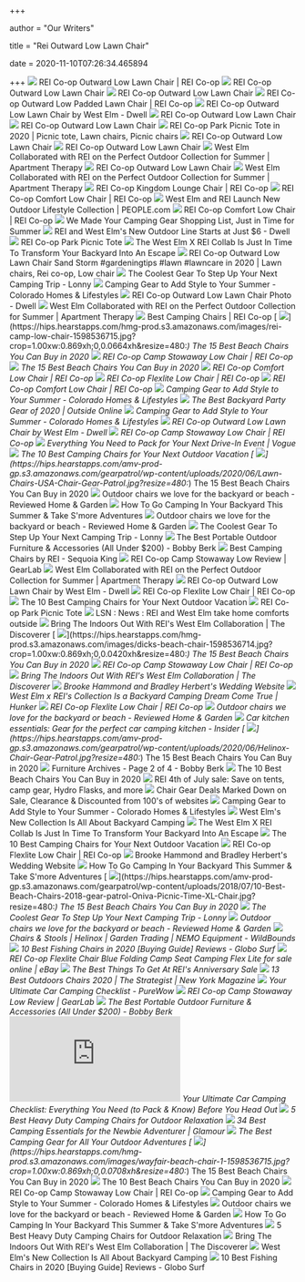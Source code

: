 +++
        
author = "Our Writers"
        
title = "Rei Outward Low Lawn Chair"
        
date = 2020-11-10T07:26:34.465894
        
+++
[ ![](https://www.rei.com/media/8db4e5f0-adf1-427c-a7ba-b26ab6e59fc7?size=784x588)](https://www.rei.com/media/8db4e5f0-adf1-427c-a7ba-b26ab6e59fc7?size=784x588) REI Co-op Outward Low Lawn Chair | REI Co-op
[ ![](https://assets.weimgs.com/weimgs/ab/images/wcm/products/202021/0040/rei-co-op-outward-low-lawn-chair-10-c.jpg)](https://assets.weimgs.com/weimgs/ab/images/wcm/products/202021/0040/rei-co-op-outward-low-lawn-chair-10-c.jpg) REI Co-op Outward Low Lawn Chair
[ ![](https://assets.weimgs.com/weimgs/ab/images/wcm/products/202021/0040/rei-co-op-outward-low-lawn-chair-4-c.jpg)](https://assets.weimgs.com/weimgs/ab/images/wcm/products/202021/0040/rei-co-op-outward-low-lawn-chair-4-c.jpg) REI Co-op Outward Low Lawn Chair
[ ![](https://www.rei.com/media/712626e5-1b6c-40ab-92cd-f998ceb8bdd0?size=784x588)](https://www.rei.com/media/712626e5-1b6c-40ab-92cd-f998ceb8bdd0?size=784x588) REI Co-op Outward Low Padded Lawn Chair | REI Co-op
[ ![](https://images.dwell.com/photos/6063391372700811264/6671504732773240832/small.jpg)](https://images.dwell.com/photos/6063391372700811264/6671504732773240832/small.jpg) REI Co-op Outward Low Lawn Chair by West Elm - Dwell
[ ![](https://assets.weimgs.com/weimgs/ab/images/wcm/products/202021/0040/rei-co-op-outward-low-lawn-chair-3-c.jpg)](https://assets.weimgs.com/weimgs/ab/images/wcm/products/202021/0040/rei-co-op-outward-low-lawn-chair-3-c.jpg) REI Co-op Outward Low Lawn Chair
[ ![](https://assets.weimgs.com/weimgs/ab/images/wcm/products/202021/0040/rei-co-op-outward-low-lawn-chair-8-c.jpg)](https://assets.weimgs.com/weimgs/ab/images/wcm/products/202021/0040/rei-co-op-outward-low-lawn-chair-8-c.jpg) REI Co-op Outward Low Lawn Chair
[ ![](https://i.pinimg.com/736x/91/45/2d/91452db8be05bf537aa656c20f9593ca.jpg)](https://i.pinimg.com/736x/91/45/2d/91452db8be05bf537aa656c20f9593ca.jpg) REI Co-op Park Picnic Tote in 2020 | Picnic tote, Lawn chairs, Picnic chairs
[ ![](https://assets.weimgs.com/weimgs/ab/images/wcm/products/202021/0040/rei-co-op-outward-low-lawn-chair-2-c.jpg)](https://assets.weimgs.com/weimgs/ab/images/wcm/products/202021/0040/rei-co-op-outward-low-lawn-chair-2-c.jpg) REI Co-op Outward Low Lawn Chair
[ ![](https://assets.weimgs.com/weimgs/ab/images/wcm/products/202021/0040/rei-co-op-outward-low-lawn-chair-9-o.jpg)](https://assets.weimgs.com/weimgs/ab/images/wcm/products/202021/0040/rei-co-op-outward-low-lawn-chair-9-o.jpg) REI Co-op Outward Low Lawn Chair
[ ![](https://cdn.apartmenttherapy.info/image/upload/v1590507156/at/news-culture/2020-05/rei-outward-tent_shade-mainV1-SU20_11036.jpg)](https://cdn.apartmenttherapy.info/image/upload/v1590507156/at/news-culture/2020-05/rei-outward-tent_shade-mainV1-SU20_11036.jpg) West Elm Collaborated with REI on the Perfect Outdoor Collection for Summer  | Apartment Therapy
[ ![](https://assets.weimgs.com/weimgs/ab/images/wcm/products/202021/0040/rei-co-op-outward-low-lawn-chair-1-c.jpg)](https://assets.weimgs.com/weimgs/ab/images/wcm/products/202021/0040/rei-co-op-outward-low-lawn-chair-1-c.jpg) REI Co-op Outward Low Lawn Chair
[ ![](https://cdn.apartmenttherapy.info/image/upload/v1590510118/at/news-culture/2020-05/rei-outward-table-sellV1-SU20_10852.jpg)](https://cdn.apartmenttherapy.info/image/upload/v1590510118/at/news-culture/2020-05/rei-outward-table-sellV1-SU20_10852.jpg) West Elm Collaborated with REI on the Perfect Outdoor Collection for Summer  | Apartment Therapy
[ ![](https://www.rei.com/media/d922645c-e6dd-4638-be5a-da86b575241c?size=784x588)](https://www.rei.com/media/d922645c-e6dd-4638-be5a-da86b575241c?size=784x588) REI Co-op Kingdom Lounge Chair | REI Co-op
[ ![](https://www.rei.com/media/product/765272)](https://www.rei.com/media/product/765272) REI Co-op Comfort Low Chair | REI Co-op
[ ![](https://imagesvc.meredithcorp.io/v3/mm/image?url=https%3A%2F%2Fstatic.onecms.io%2Fwp-content%2Fuploads%2Fsites%2F20%2F2020%2F05%2F26%2Frei-outward-shade-shelter-reportage-SU20_10598-2000.jpg)](https://imagesvc.meredithcorp.io/v3/mm/image?url=https%3A%2F%2Fstatic.onecms.io%2Fwp-content%2Fuploads%2Fsites%2F20%2F2020%2F05%2F26%2Frei-outward-shade-shelter-reportage-SU20_10598-2000.jpg) West Elm and REI Launch New Outdoor Lifestyle Collection | PEOPLE.com
[ ![](https://www.rei.com/media/product/7652720017)](https://www.rei.com/media/product/7652720017) REI Co-op Comfort Low Chair | REI Co-op
[ ![](https://img2.domino.com/dom/image/upload/w_900,h_750,q_auto,c_fit/i/camping-starter-pack-domino.jpg)](https://img2.domino.com/dom/image/upload/w_900,h_750,q_auto,c_fit/i/camping-starter-pack-domino.jpg) We Made Your Camping Gear Shopping List, Just in Time for Summer
[ ![](https://images.dwell.com/photos/6063391372700811264/6671114190755274752/large.jpg)](https://images.dwell.com/photos/6063391372700811264/6671114190755274752/large.jpg) REI and West Elm's New Outdoor Line Starts at Just $6 - Dwell
[ ![](https://assets.weimgs.com/weimgs/rk/images/wcm/products/202021/0040/rei-co-op-outward-low-lawn-chair-5-c.jpg)](https://assets.weimgs.com/weimgs/rk/images/wcm/products/202021/0040/rei-co-op-outward-low-lawn-chair-5-c.jpg) REI Co-op Park Picnic Tote
[ ![](https://imgix.thezoereport.com/uploads/image/2020/5/27/db51b336-bd90-4c3b-8e10-7dee9eedb510-reixwestelm1.jpg?w=640&fit=max&auto=format%2Ccompress&cs=srgb&q=70)](https://imgix.thezoereport.com/uploads/image/2020/5/27/db51b336-bd90-4c3b-8e10-7dee9eedb510-reixwestelm1.jpg?w=640&fit=max&auto=format%2Ccompress&cs=srgb&q=70) The West Elm X REI Collab Is Just In Time To Transform Your Backyard Into  An Escape
[ ![](https://i.pinimg.com/474x/8b/87/a7/8b87a7f6c70c21a3ba34e26a2172ce02.jpg)](https://i.pinimg.com/474x/8b/87/a7/8b87a7f6c70c21a3ba34e26a2172ce02.jpg) REI Co-op Outward Low Lawn Chair Sand Storm #gardeningtips #lawn #lawncare  in 2020 | Lawn chairs, Rei co-op, Low chair
[ ![](https://www4.pictures.lonny.com/mp/7yIaEACUA6Kl.jpg)](https://www4.pictures.lonny.com/mp/7yIaEACUA6Kl.jpg) The Coolest Gear To Step Up Your Next Camping Trip - Lonny
[ ![](https://www.coloradohomesmag.com/content/uploads/2020/07/silo-PR-su20-styled-shade-shelter-group-009.jpg)](https://www.coloradohomesmag.com/content/uploads/2020/07/silo-PR-su20-styled-shade-shelter-group-009.jpg) Camping Gear to Add Style to Your Summer - Colorado Homes & Lifestyles
[ ![](https://images.dwell.com/photos/6063391372700811264/6671504676779282432/medium.jpg)](https://images.dwell.com/photos/6063391372700811264/6671504676779282432/medium.jpg) REI Co-op Outward Low Lawn Chair Photo - Dwell
[ ![](https://cdn.apartmenttherapy.info/image/upload/v1590507194/at/news-culture/2020-05/rei-sbc-print-towel-sellV3-SU20_10810.jpg)](https://cdn.apartmenttherapy.info/image/upload/v1590507194/at/news-culture/2020-05/rei-sbc-print-towel-sellV3-SU20_10810.jpg) West Elm Collaborated with REI on the Perfect Outdoor Collection for Summer  | Apartment Therapy
[ ![](https://www.rei.com/dam/170502_100819_65561_big_agnes.jpg)](https://www.rei.com/dam/170502_100819_65561_big_agnes.jpg) Best Camping Chairs | REI Co-op
[ ![](https://hips.hearstapps.com/hmg-prod.s3.amazonaws.com/images/rei-camp-low-chair-1598536715.jpg?crop=1.00xw:0.869xh;0,0.0664xh&resize=480:*)](https://hips.hearstapps.com/hmg-prod.s3.amazonaws.com/images/rei-camp-low-chair-1598536715.jpg?crop=1.00xw:0.869xh;0,0.0664xh&resize=480:*) The 15 Best Beach Chairs You Can Buy in 2020
[ ![](https://www.rei.com/media/89788c68-20ed-40ae-9158-836c22ffbe25?size=784x588)](https://www.rei.com/media/89788c68-20ed-40ae-9158-836c22ffbe25?size=784x588) REI Co-op Camp Stowaway Low Chair | REI Co-op
[ ![](https://hips.hearstapps.com/amv-prod-gp.s3.amazonaws.com/gearpatrol/wp-content/uploads/2020/06/Beach-Chair-Gear-Patrol-Lead-Full.jpg)](https://hips.hearstapps.com/amv-prod-gp.s3.amazonaws.com/gearpatrol/wp-content/uploads/2020/06/Beach-Chair-Gear-Patrol-Lead-Full.jpg) The 15 Best Beach Chairs You Can Buy in 2020
[ ![](https://www.rei.com/media/product/7652720025)](https://www.rei.com/media/product/7652720025) REI Co-op Comfort Low Chair | REI Co-op
[ ![](https://www.rei.com/media/a5bd174b-7044-4cee-b697-09a3ab35fdd1?size=784x588)](https://www.rei.com/media/a5bd174b-7044-4cee-b697-09a3ab35fdd1?size=784x588) REI Co-op Flexlite Low Chair | REI Co-op
[ ![](https://www.rei.com/media/product/7652720001)](https://www.rei.com/media/product/7652720001) REI Co-op Comfort Low Chair | REI Co-op
[ ![](https://www.coloradohomesmag.com/content/uploads/2020/07/rei-outward-tent-shade-main-SU20_11902.jpg)](https://www.coloradohomesmag.com/content/uploads/2020/07/rei-outward-tent-shade-main-SU20_11902.jpg) Camping Gear to Add Style to Your Summer - Colorado Homes & Lifestyles
[ ![](https://www.outsideonline.com/sites/default/files/styles/img_850x480/public/2020/05/02/sbg-2020-backyard-party_h.jpg?itok=G9g0_J1H)](https://www.outsideonline.com/sites/default/files/styles/img_850x480/public/2020/05/02/sbg-2020-backyard-party_h.jpg?itok=G9g0_J1H) The Best Backyard Party Gear of 2020 | Outside Online
[ ![](https://www.coloradohomesmag.com/content/uploads/2020/07/Outdoor-Blanket.jpg)](https://www.coloradohomesmag.com/content/uploads/2020/07/Outdoor-Blanket.jpg) Camping Gear to Add Style to Your Summer - Colorado Homes & Lifestyles
[ ![](https://images.dwell.com/photos/6063391372700811264/6671511565009100800/small.jpg)](https://images.dwell.com/photos/6063391372700811264/6671511565009100800/small.jpg) REI Co-op Outward Low Lawn Chair by West Elm - Dwell
[ ![](https://www.rei.com/media/product/765270)](https://www.rei.com/media/product/765270) REI Co-op Camp Stowaway Low Chair | REI Co-op
[ ![](https://assets.vogue.com/photos/5f21cb17484ab88381c490b2/1:1/w_1013,h_1013,c_limit/1.%20Chair%204.jpg)](https://assets.vogue.com/photos/5f21cb17484ab88381c490b2/1:1/w_1013,h_1013,c_limit/1.%20Chair%204.jpg) Everything You Need to Pack for Your Next Drive-In Event | Vogue
[ ![](https://www.campingconsole.com/wp-content/uploads/2020/01/ALPS-Mountaineering-King-Kong-Folding-Chair.jpg)](https://www.campingconsole.com/wp-content/uploads/2020/01/ALPS-Mountaineering-King-Kong-Folding-Chair.jpg) The 10 Best Camping Chairs for Your Next Outdoor Vacation
[ ![](https://hips.hearstapps.com/amv-prod-gp.s3.amazonaws.com/gearpatrol/wp-content/uploads/2020/06/Lawn-Chairs-USA-Chair-Gear-Patrol.jpg?resize=480:*)](https://hips.hearstapps.com/amv-prod-gp.s3.amazonaws.com/gearpatrol/wp-content/uploads/2020/06/Lawn-Chairs-USA-Chair-Gear-Patrol.jpg?resize=480:*) The 15 Best Beach Chairs You Can Buy in 2020
[ ![](https://reviewed-com-res.cloudinary.com/image/fetch/s--FzGeer-J--/b_white,c_limit,cs_srgb,f_auto,fl_progressive.strip_profile,g_center,q_auto,w_792/https://reviewed-production.s3.amazonaws.com/attachment/7a65c5ccc5ef4a6c/reiandwestelm_collab.png)](https://reviewed-com-res.cloudinary.com/image/fetch/s--FzGeer-J--/b_white,c_limit,cs_srgb,f_auto,fl_progressive.strip_profile,g_center,q_auto,w_792/https://reviewed-production.s3.amazonaws.com/attachment/7a65c5ccc5ef4a6c/reiandwestelm_collab.png) Outdoor chairs we love for the backyard or beach - Reviewed Home & Garden
[ ![](https://imgix.bustle.com/uploads/image/2020/6/2/3e329e79-9d42-4201-b3ea-068f108730fd-silo-reisu20393731-park-picnic-tote-cork-su20-d3-3qt-013.jpg)](https://imgix.bustle.com/uploads/image/2020/6/2/3e329e79-9d42-4201-b3ea-068f108730fd-silo-reisu20393731-park-picnic-tote-cork-su20-d3-3qt-013.jpg) How To Go Camping In Your Backyard This Summer & Take S'more Adventures
[ ![](https://reviewed-com-res.cloudinary.com/image/fetch/s--aAXjfOnR--/b_white,c_limit,cs_srgb,f_auto,fl_progressive.strip_profile,g_center,q_auto,w_972/https://reviewed-production.s3.amazonaws.com/1594067520371/society6andanthroppologie.png)](https://reviewed-com-res.cloudinary.com/image/fetch/s--aAXjfOnR--/b_white,c_limit,cs_srgb,f_auto,fl_progressive.strip_profile,g_center,q_auto,w_972/https://reviewed-production.s3.amazonaws.com/1594067520371/society6andanthroppologie.png) Outdoor chairs we love for the backyard or beach - Reviewed Home & Garden
[ ![](https://www3.pictures.lonny.com/mp/7kX042UEisGx.jpg)](https://www3.pictures.lonny.com/mp/7kX042UEisGx.jpg) The Coolest Gear To Step Up Your Next Camping Trip - Lonny
[ ![](https://bobbyberk.com/wp-content/uploads/2020/06/Portable-Furniture-Header-2.jpg)](https://bobbyberk.com/wp-content/uploads/2020/06/Portable-Furniture-Header-2.jpg) The Best Portable Outdoor Furniture & Accessories (All Under $200) - Bobby  Berk
[ ![](https://i2.wp.com/sequoiaking.com/wp-content/uploads/2020/08/REI-Best-camp-chairs.jpg?fit=900%2C450&ssl=1)](https://i2.wp.com/sequoiaking.com/wp-content/uploads/2020/08/REI-Best-camp-chairs.jpg?fit=900%2C450&ssl=1) Best Camping Chairs by REI - Sequoia King
[ ![](https://outdoorgearlab-mvnab3pwrvp3t0.stackpathdns.com/photos/13/18/253308_4470_L2.jpg)](https://outdoorgearlab-mvnab3pwrvp3t0.stackpathdns.com/photos/13/18/253308_4470_L2.jpg) REI Co-op Camp Stowaway Low Review | GearLab
[ ![](https://cdn.apartmenttherapy.info/image/upload/v1590509097/at/news-culture/2020-05/8b137a51-97de-449a-bca6-2e710b6625c1.jpg)](https://cdn.apartmenttherapy.info/image/upload/v1590509097/at/news-culture/2020-05/8b137a51-97de-449a-bca6-2e710b6625c1.jpg) West Elm Collaborated with REI on the Perfect Outdoor Collection for Summer  | Apartment Therapy
[ ![](https://images.dwell.com/photos/6063391372700811264/6671510967383695360/small.jpg)](https://images.dwell.com/photos/6063391372700811264/6671510967383695360/small.jpg) REI Co-op Outward Low Lawn Chair by West Elm - Dwell
[ ![](https://www.rei.com/media/product/1273430001)](https://www.rei.com/media/product/1273430001) REI Co-op Flexlite Low Chair | REI Co-op
[ ![](https://www.campingconsole.com/wp-content/uploads/2020/01/best-camping-chairs.jpg)](https://www.campingconsole.com/wp-content/uploads/2020/01/best-camping-chairs.jpg) The 10 Best Camping Chairs for Your Next Outdoor Vacation
[ ![](https://assets.weimgs.com/weimgs/rk/images/wcm/products/202021/0040/rei-co-op-park-picnic-tote-3-c.jpg)](https://assets.weimgs.com/weimgs/rk/images/wcm/products/202021/0040/rei-co-op-park-picnic-tote-3-c.jpg) REI Co-op Park Picnic Tote
[ ![](https://lsn-staging.s3.wefew.io/filestorage/images/99467/rei-outward-tent-shade-main-su20-12427.jpg?width=926&quality=80&crop%5Bx%5D=597&crop%5By%5D=0&crop%5Bwidth%5D=1391&crop%5Bheight%5D=1391&method=ratio)](https://lsn-staging.s3.wefew.io/filestorage/images/99467/rei-outward-tent-shade-main-su20-12427.jpg?width=926&quality=80&crop%5Bx%5D=597&crop%5By%5D=0&crop%5Bwidth%5D=1391&crop%5Bheight%5D=1391&method=ratio) LSN : News : REI and West Elm take home comforts outside
[ ![](https://blog.assets.thediscoverer.com/2020/06/rei-blanket.jpg)](https://blog.assets.thediscoverer.com/2020/06/rei-blanket.jpg) Bring The Indoors Out With REI's West Elm Collaboration | The Discoverer
[ ![](https://hips.hearstapps.com/hmg-prod.s3.amazonaws.com/images/dicks-beach-chair-1598536714.jpg?crop=1.00xw:0.869xh;0,0.0420xh&resize=480:*)](https://hips.hearstapps.com/hmg-prod.s3.amazonaws.com/images/dicks-beach-chair-1598536714.jpg?crop=1.00xw:0.869xh;0,0.0420xh&resize=480:*) The 15 Best Beach Chairs You Can Buy in 2020
[ ![](https://www.rei.com/media/product/7652700006)](https://www.rei.com/media/product/7652700006) REI Co-op Camp Stowaway Low Chair | REI Co-op
[ ![](https://blog.assets.thediscoverer.com/2020/06/lawn-chair.jpg)](https://blog.assets.thediscoverer.com/2020/06/lawn-chair.jpg) Bring The Indoors Out With REI's West Elm Collaboration | The Discoverer
[ ![](https://d20t6we9nb6rnn.cloudfront.net/hammondherbertwedding/1592622779496-640x640.jpg)](https://d20t6we9nb6rnn.cloudfront.net/hammondherbertwedding/1592622779496-640x640.jpg) Brooke Hammond and Bradley Herbert's Wedding Website
[ ![](https://s3-us-west-1.amazonaws.com/contentlab.studiod/5/26/93d433966d9544a6bef8fa93fa3e9cfb.jpg)](https://s3-us-west-1.amazonaws.com/contentlab.studiod/5/26/93d433966d9544a6bef8fa93fa3e9cfb.jpg) West Elm x REI's Collection Is a Backyard Camping Dream Come True | Hunker
[ ![](https://www.rei.com/media/product/1273430006)](https://www.rei.com/media/product/1273430006) REI Co-op Flexlite Low Chair | REI Co-op
[ ![](https://reviewed-com-res.cloudinary.com/image/fetch/s--3nndRSDl--/b_white,c_limit,cs_srgb,f_auto,fl_progressive.strip_profile,g_center,q_auto,w_792/https://reviewed-production.s3.amazonaws.com/attachment/12192f7282354846/helinox.png)](https://reviewed-com-res.cloudinary.com/image/fetch/s--3nndRSDl--/b_white,c_limit,cs_srgb,f_auto,fl_progressive.strip_profile,g_center,q_auto,w_792/https://reviewed-production.s3.amazonaws.com/attachment/12192f7282354846/helinox.png) Outdoor chairs we love for the backyard or beach - Reviewed Home & Garden
[ ![](https://i.insider.com/5f1f068e2618b93dc6515ea6?width=1100&format=jpeg&auto=webp)](https://i.insider.com/5f1f068e2618b93dc6515ea6?width=1100&format=jpeg&auto=webp) Car kitchen essentials: Gear for the perfect car camping kitchen - Insider
[ ![](https://hips.hearstapps.com/amv-prod-gp.s3.amazonaws.com/gearpatrol/wp-content/uploads/2020/06/Helinox-Chair-Gear-Patrol.jpg?resize=480:*)](https://hips.hearstapps.com/amv-prod-gp.s3.amazonaws.com/gearpatrol/wp-content/uploads/2020/06/Helinox-Chair-Gear-Patrol.jpg?resize=480:*) The 15 Best Beach Chairs You Can Buy in 2020
[ ![](https://bobbyberk.com/wp-content/uploads/2020/05/f4597f11ba80374638d9e6c53cdfbc33.jpg)](https://bobbyberk.com/wp-content/uploads/2020/05/f4597f11ba80374638d9e6c53cdfbc33.jpg) Furniture Archives - Page 2 of 4 - Bobby Berk
[ ![](http://www.sx-z.com/wp-content/uploads/the-10-best-beach-chairs-you-can-buy-in-2020-1.jpg)](http://www.sx-z.com/wp-content/uploads/the-10-best-beach-chairs-you-can-buy-in-2020-1.jpg) The 10 Best Beach Chairs You Can Buy in 2020
[ ![](https://mondrian.mashable.com/uploads%252Fstory%252Fthumbnail%252F116338%252F5c899926-950a-4085-bfe7-03fef4abd677.png%252F1200x627.png?signature=ym4N2LKKNfLCy6VhBUmGvJFp_MQ=&source=https%3A%2F%2Fblueprint-api-production.s3.amazonaws.com)](https://mondrian.mashable.com/uploads%252Fstory%252Fthumbnail%252F116338%252F5c899926-950a-4085-bfe7-03fef4abd677.png%252F1200x627.png?signature=ym4N2LKKNfLCy6VhBUmGvJFp_MQ=&source=https%3A%2F%2Fblueprint-api-production.s3.amazonaws.com) REI 4th of July sale: Save on tents, camp gear, Hydro Flasks, and more
[ ![](http://i1.avlws.com/115/c250w250h640629.jpg)](http://i1.avlws.com/115/c250w250h640629.jpg) Chair Gear Deals Marked Down on Sale, Clearance & Discounted from 100's of  websites
[ ![](https://wpcdn.us-midwest-1.vip.tn-cloud.net/www.coloradohomesmag.com/content/uploads/2020/10/Screen-Shot-2020-10-21-at-1.06.29-PM-1024x683.png)](https://wpcdn.us-midwest-1.vip.tn-cloud.net/www.coloradohomesmag.com/content/uploads/2020/10/Screen-Shot-2020-10-21-at-1.06.29-PM-1024x683.png) Camping Gear to Add Style to Your Summer - Colorado Homes & Lifestyles
[ ![](https://img2.domino.com/dom/image/upload/w_1200,h_630,q_auto:best,c_fill,g_auto/i/west-elm-backyard-camping-domino.jpg)](https://img2.domino.com/dom/image/upload/w_1200,h_630,q_auto:best,c_fill,g_auto/i/west-elm-backyard-camping-domino.jpg) West Elm's New Collection Is All About Backyard Camping
[ ![](https://imgix.bustle.com/uploads/image/2020/5/27/964920f6-4601-4888-bbff-48f555551785-west-elm-rei-0872.jpg)](https://imgix.bustle.com/uploads/image/2020/5/27/964920f6-4601-4888-bbff-48f555551785-west-elm-rei-0872.jpg) The West Elm X REI Collab Is Just In Time To Transform Your Backyard Into  An Escape
[ ![](https://www.campingconsole.com/wp-content/uploads/2020/01/Guide-Gear-Oversized-Club-Camp-Chair-500-lb.-Capacity.jpg)](https://www.campingconsole.com/wp-content/uploads/2020/01/Guide-Gear-Oversized-Club-Camp-Chair-500-lb.-Capacity.jpg) The 10 Best Camping Chairs for Your Next Outdoor Vacation
[ ![](https://www.rei.com/media/product/1273430004)](https://www.rei.com/media/product/1273430004) REI Co-op Flexlite Low Chair | REI Co-op
[ ![](https://d20t6we9nb6rnn.cloudfront.net/hammondherbertwedding/1592622956332-640x640.jpg)](https://d20t6we9nb6rnn.cloudfront.net/hammondherbertwedding/1592622956332-640x640.jpg) Brooke Hammond and Bradley Herbert's Wedding Website
[ ![](https://imgix.bustle.com/uploads/getty/2020/6/2/28452b8d-c1df-4b26-8730-d6af6a023de8-getty-1134093111.jpg?w=1200&h=630&q=70&fit=crop&crop=faces&fm=jpg)](https://imgix.bustle.com/uploads/getty/2020/6/2/28452b8d-c1df-4b26-8730-d6af6a023de8-getty-1134093111.jpg?w=1200&h=630&q=70&fit=crop&crop=faces&fm=jpg) How To Go Camping In Your Backyard This Summer & Take S'more Adventures
[ ![](https://hips.hearstapps.com/amv-prod-gp.s3.amazonaws.com/gearpatrol/wp-content/uploads/2018/07/10-Best-Beach-Chairs-2018-gear-patrol-Oniva-Picnic-Time-XL-Chair.jpg?resize=480:*)](https://hips.hearstapps.com/amv-prod-gp.s3.amazonaws.com/gearpatrol/wp-content/uploads/2018/07/10-Best-Beach-Chairs-2018-gear-patrol-Oniva-Picnic-Time-XL-Chair.jpg?resize=480:*) The 15 Best Beach Chairs You Can Buy in 2020
[ ![](https://www4.pictures.lonny.com/mp/V8-z09RCOhRx.jpg)](https://www4.pictures.lonny.com/mp/V8-z09RCOhRx.jpg) The Coolest Gear To Step Up Your Next Camping Trip - Lonny
[ ![](https://reviewed-com-res.cloudinary.com/image/fetch/s--MAaLpu4W--/b_white,c_limit,cs_srgb,f_auto,fl_progressive.strip_profile,g_center,q_auto,w_792/https://reviewed-production.s3.amazonaws.com/attachment/1fc785ed2d4c4cf1/alpha_camp.png)](https://reviewed-com-res.cloudinary.com/image/fetch/s--MAaLpu4W--/b_white,c_limit,cs_srgb,f_auto,fl_progressive.strip_profile,g_center,q_auto,w_792/https://reviewed-production.s3.amazonaws.com/attachment/1fc785ed2d4c4cf1/alpha_camp.png) Outdoor chairs we love for the backyard or beach - Reviewed Home & Garden
[ ![](https://cdn.shopify.com/s/files/1/1482/7698/products/snow-peak-luxury-low-chair-chairs-one-size-grey-lv-093gy-18671098167463_900x.jpg?v=1597301740)](https://cdn.shopify.com/s/files/1/1482/7698/products/snow-peak-luxury-low-chair-chairs-one-size-grey-lv-093gy-18671098167463_900x.jpg?v=1597301740) Chairs & Stools | Helinox | Garden Trading | NEMO Equipment - WildBounds
[ ![](https://www.globosurfer.com/wp-content/uploads/2018/09/10-YETI-Trailhead-Camp-Chair.jpg)](https://www.globosurfer.com/wp-content/uploads/2018/09/10-YETI-Trailhead-Camp-Chair.jpg) 10 Best Fishing Chairs in 2020  [Buying Guide] Reviews - Globo Surf
[ ![](https://i.ebayimg.com/images/g/QNoAAOSwtjtfeEsQ/s-l640.jpg)](https://i.ebayimg.com/images/g/QNoAAOSwtjtfeEsQ/s-l640.jpg) REI Co-op Flexlite Chair Blue Folding Camp Seat Camping Flex Lite for sale  online | eBay
[ ![](https://img.buzzfeed.com/buzzfeed-static/static/2020-05/18/17/asset/454d07d57adb/sub-buzz-183-1589822625-28.jpg?downsize=900:*&output-format=auto&output-quality=auto)](https://img.buzzfeed.com/buzzfeed-static/static/2020-05/18/17/asset/454d07d57adb/sub-buzz-183-1589822625-28.jpg?downsize=900:*&output-format=auto&output-quality=auto) The Best Things To Get At REI's Anniversary Sale
[ ![](https://pyxis.nymag.com/v1/imgs/f09/f4d/f37152e8120ae007afa4134f4ce1a3d43f-200506-06-lenses.rsquare.w600.jpg)](https://pyxis.nymag.com/v1/imgs/f09/f4d/f37152e8120ae007afa4134f4ce1a3d43f-200506-06-lenses.rsquare.w600.jpg) 13 Best Outdoors Chairs 2020 | The Strategist | New York Magazine
[ ![](https://purewows3.imgix.net/images/articles/2020_06/car_camping_checklist_400.png?auto=format,compress&cs=strip)](https://purewows3.imgix.net/images/articles/2020_06/car_camping_checklist_400.png?auto=format,compress&cs=strip) Your Ultimate Car Camping Checklist - PureWow
[ ![](https://outdoorgearlab-mvnab3pwrvp3t0.stackpathdns.com/photos/20/91/330636_23570_L.jpg)](https://outdoorgearlab-mvnab3pwrvp3t0.stackpathdns.com/photos/20/91/330636_23570_L.jpg) REI Co-op Camp Stowaway Low Review | GearLab
[ ![](https://bobbyberk.com/wp-content/uploads/2020/06/25a2dcbf12a59d36dba9e3cd28b4b169.jpg)](https://bobbyberk.com/wp-content/uploads/2020/06/25a2dcbf12a59d36dba9e3cd28b4b169.jpg) The Best Portable Outdoor Furniture & Accessories (All Under $200) - Bobby  Berk
[ ![](https://img-s-msn-com.akamaized.net/tenant/amp/entityid/BB16kDOB.img?h=552&w=750&m=6&q=60&u=t&o=f&l=f)](https://img-s-msn-com.akamaized.net/tenant/amp/entityid/BB16kDOB.img?h=552&w=750&m=6&q=60&u=t&o=f&l=f) Your Ultimate Car Camping Checklist: Everything You Need (to Pack & Know)  Before You Head Out
[ ![](https://ws-na.amazon-adsystem.com/widgets/q?_encoding=UTF8&ASIN=B0842BHSF4&Format=_SL250_&ID=AsinImage&MarketPlace=US&ServiceVersion=20070822&WS=1&tag=trekkn-content-20&language=en_US)](https://ws-na.amazon-adsystem.com/widgets/q?_encoding=UTF8&ASIN=B0842BHSF4&Format=_SL250_&ID=AsinImage&MarketPlace=US&ServiceVersion=20070822&WS=1&tag=trekkn-content-20&language=en_US) 5 Best Heavy Duty Camping Chairs for Outdoor Relaxation
[ ![](https://media.glamour.com/photos/5f46cf0ffe7f13d021837d87/master/w_3200,h_1800,c_limit/best%20camping%20essentials.jpg)](https://media.glamour.com/photos/5f46cf0ffe7f13d021837d87/master/w_3200,h_1800,c_limit/best%20camping%20essentials.jpg) 34 Best Camping Essentials for the Newbie Adventurer | Glamour
[ ![](https://s.yimg.com/uu/api/res/1.2/cK_yUW_BL5rd4iHux1DHJA--~B/aD03MTA7dz03MTA7c209MTthcHBpZD15dGFjaHlvbg--/https://media.zenfs.com/en/architectural_digest_422/0fa58645b1474d29ee4e524050e163c5)](https://s.yimg.com/uu/api/res/1.2/cK_yUW_BL5rd4iHux1DHJA--~B/aD03MTA7dz03MTA7c209MTthcHBpZD15dGFjaHlvbg--/https://media.zenfs.com/en/architectural_digest_422/0fa58645b1474d29ee4e524050e163c5) The Best Camping Gear for All Your Outdoor Adventures
[ ![](https://hips.hearstapps.com/hmg-prod.s3.amazonaws.com/images/wayfair-beach-chair-1-1598536715.jpg?crop=1.00xw:0.869xh;0,0.0708xh&resize=480:*)](https://hips.hearstapps.com/hmg-prod.s3.amazonaws.com/images/wayfair-beach-chair-1-1598536715.jpg?crop=1.00xw:0.869xh;0,0.0708xh&resize=480:*) The 15 Best Beach Chairs You Can Buy in 2020
[ ![](http://www.sx-z.com/wp-content/uploads/the-10-best-beach-chairs-you-can-buy-in-2020-5.jpg)](http://www.sx-z.com/wp-content/uploads/the-10-best-beach-chairs-you-can-buy-in-2020-5.jpg) The 10 Best Beach Chairs You Can Buy in 2020
[ ![](https://www.rei.com/media/product/7652700001)](https://www.rei.com/media/product/7652700001) REI Co-op Camp Stowaway Low Chair | REI Co-op
[ ![](https://www.coloradohomesmag.com/content/uploads/2020/07/Everywhere-Picnic-Blanket.jpg)](https://www.coloradohomesmag.com/content/uploads/2020/07/Everywhere-Picnic-Blanket.jpg) Camping Gear to Add Style to Your Summer - Colorado Homes & Lifestyles
[ ![](https://reviewed-com-res.cloudinary.com/image/fetch/s---bkZW0BH--/b_white,c_limit,cs_srgb,f_auto,fl_progressive.strip_profile,g_center,q_auto,w_792/https://reviewed-production.s3.amazonaws.com/attachment/ce817744db58490e/anthro_chair.png)](https://reviewed-com-res.cloudinary.com/image/fetch/s---bkZW0BH--/b_white,c_limit,cs_srgb,f_auto,fl_progressive.strip_profile,g_center,q_auto,w_792/https://reviewed-production.s3.amazonaws.com/attachment/ce817744db58490e/anthro_chair.png) Outdoor chairs we love for the backyard or beach - Reviewed Home & Garden
[ ![](https://imgix.bustle.com/uploads/image/2020/6/2/6148f2e1-385f-4cd5-a821-ca9577c390c2-506336_11_41.jpeg)](https://imgix.bustle.com/uploads/image/2020/6/2/6148f2e1-385f-4cd5-a821-ca9577c390c2-506336_11_41.jpeg) How To Go Camping In Your Backyard This Summer & Take S'more Adventures
[ ![](https://trekkn.co/wp-content/uploads/2020/08/best-heavy-duty-camping-chairs.png)](https://trekkn.co/wp-content/uploads/2020/08/best-heavy-duty-camping-chairs.png) 5 Best Heavy Duty Camping Chairs for Outdoor Relaxation
[ ![](https://blog.assets.thediscoverer.com/2020/06/west-elm.jpg)](https://blog.assets.thediscoverer.com/2020/06/west-elm.jpg) Bring The Indoors Out With REI's West Elm Collaboration | The Discoverer
[ ![](https://img2.domino.com/dom/image/upload/c_limit,q_auto:best,w_1200,h_1000/i/west-elm-backyard-camping-domino.jpg)](https://img2.domino.com/dom/image/upload/c_limit,q_auto:best,w_1200,h_1000/i/west-elm-backyard-camping-domino.jpg) West Elm's New Collection Is All About Backyard Camping
[ ![](https://www.globosurfer.com/wp-content/uploads/2018/09/9-KingCamp-Heavy-Duty-Steel-Camping-Folding-Director-Chair-with-Cooler-Bag-and-Side-Table.jpg)](https://www.globosurfer.com/wp-content/uploads/2018/09/9-KingCamp-Heavy-Duty-Steel-Camping-Folding-Director-Chair-with-Cooler-Bag-and-Side-Table.jpg) 10 Best Fishing Chairs in 2020  [Buying Guide] Reviews - Globo Surf
